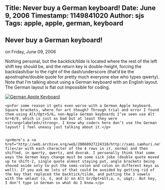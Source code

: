 Title: Never buy a German keyboard!
Date: June 9, 2006
Timestamp: 1149841020
Author: sjs
Tags: apple, apple, german, keyboard
----


  <a href="http://web.archive.org/web/20060927224310/http://sami.samhuri.net/admin/content/edit/424" class="admintools" id="admin_article" style="display: none;">edit</a>
  <h2>Never buy a German keyboard!</h2>
  <p class="auth"><!-- Posted by <a href="mailto:sjs@uvic.ca">Sami Jensen Samhuri</a> -->
  <span class="typo_date" title="Fri, 09 Jun 2006 08:17:00 GMT">on Friday, June 09, 2006</span></p>
  <p>Nothing personal, but the backtick/tilde is located where the rest of the left shift key should be, and the return key is double-height, forcing the backslash/bar to the right of the dash/underscore (that’d be the apostrophe/double quote for pretty much everyone else who types qwerty). Note that I’m talking about using a German keyboard with an English layout. The German layout is flat out impossible for coding.</p><p><a href="http://web.archive.org/web/20060927224310/http://sami.samhuri.net/files/keyboard.jpg"><img src="./Never buy a German keyboard! - samhuri.net_files/keyboard_sm.jpg" title="German Apple Keyboard" alt="German Apple Keyboard"></a></p>


	<p>For some reason it gets even worse with a German Apple keyboard. Square brackets, where for art though? Through trial and error I found them using Alt/Opt+5/6… non-Apple German keyboards I’ve seen use Alt Gr+8/9, which is just as bad but at least they were <strong>labeled</strong>. I know why coders here don’t use the German layout! I feel uneasy just talking about it.</p>


	<p>Here’s a <a href="http://web.archive.org/web/20060927224310/http://sami.samhuri.net/files/german_keys.txt">text file</a> with each character of the 4 rows in it, normal and then shifted, in qwerty, qwertz, and dvorak. I personally think that some ways the German keys change must be some sick joke (double quote moved up to shift-2, single quote almost staying put, angle brackets being shoved aside only to put the semi-colon and colon on different keys as well). If you ask me lots of that could be avoided by getting rid of the key that replaced the backtick/tilde, and putting the 3 vowels with the umlaut (ü, ö, and ä) on Alt Gr/Opt+&lt;a, o, u&gt;. But hey, I don’t type in German so what do I know.</p>

